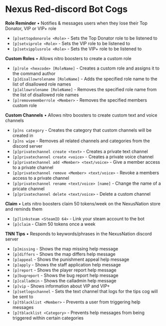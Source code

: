 # Nexus Red-discord Bot Cogs

**Role Reminder** • Notifies & messages users when they lose their Top Donator, VIP or VIP+ role 

  - `[p]settopdonorole <Role>` - Sets the Top Donator role to be listened to
  - `[p]setviprole <Role>` - Sets the VIP role to be listened to
  - `[p]setvipplusrole <Role>` - Sets the VIP+ role to be listened to

**Custom Roles** • Allows nitro boosters to create a custom role

  - `[p]role <hexcode> [RoleName]` - Creates a custom role and assigns it to the command author
  - `[p]disallowrolename [RoleName]` - Adds the specified role name to the list of disallowed role names
  - `[p]allowrolename [RoleName]` - Removes the specified role name from the list of disallowed role names
  - `[p]removememberrole <Member>` - Removes the specified members custom role

**Custom Channels** • Allows nitro boosters to create custom text and voice channels

  - `[p]ns category` - Creates the category that custom channels will be created in
  - `[p]ns wipe` - Removes all related channels and categories from the discord server
  - `[p]privatechannel create <text>` - Creates a private text channel
  - `[p]privatechannel create <voice>` - Creates a private voice channel
  - `[p]privatechannel add <Member> <text/voice>` - Give a member access to a private channel
  - `[p]privatechannel remove <Member> <text/voice>` - Revoke a members access to a private channel
  - `[p]privatechannel rename <text/voice> [name]` - Change the name of a pricate channel
  - `[p]privatechannel delete <text/voice>` - Delete a custom channel

**Claim** • Lets nitro boosters claim 50 tokens/week on the NexusNation store and reminds them 

  - `[p]linksteam <SteamID 64>` - Link your steam account to the bot
  - `[p]claim` - Claim 50 tokens once a week

**TNN Tips** • Responds to keywords/phrases in the NexusNation discord server

  - `[p]missing` - Shows the map missing help message
  - `[p]differs` - Shows the map differs help message
  - `[p]appeal` - Shows the punishment appeal help message
  - `[p]apply` - Shows the staff application help message
  - `[p]report` - Shows the player report help message
  - `[p]bugreport` - Shows the bug report help message
  - `[p]calladmin` - Shows the calladmin help message
  - `[p]vip` - Shows information about VIP and VIP+
  - `[p]setlogschannel` - Sets the text channel that logs for the tips cog will be sent to
  - `[p]tblacklist <Member>` - Prevents a user from triggering help messages
  - `[p]tblacklist <Category>` - Prevents help messages from being triggered within certain categories
